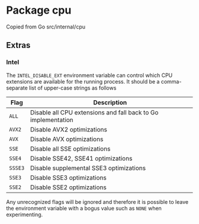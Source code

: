 <!---
  Licensed to the Apache Software Foundation (ASF) under one
  or more contributor license agreements.  See the NOTICE file
  distributed with this work for additional information
  regarding copyright ownership.  The ASF licenses this file
  to you under the Apache License, Version 2.0 (the
  "License"); you may not use this file except in compliance
  with the License.  You may obtain a copy of the License at

    http://www.apache.org/licenses/LICENSE-2.0

  Unless required by applicable law or agreed to in writing,
  software distributed under the License is distributed on an
  "AS IS" BASIS, WITHOUT WARRANTIES OR CONDITIONS OF ANY
  KIND, either express or implied.  See the License for the
  specific language governing permissions and limitations
  under the License.
-->

# Package cpu

Copied from Go src/internal/cpu

## Extras

### Intel

The `INTEL_DISABLE_EXT` environment variable can control which CPU extensions are available for
the running process. It should be a comma-separate list of upper-case strings as follows

|   Flag   | Description |
| -------- | ----------- |
| `ALL`    | Disable all CPU extensions and fall back to Go implementation |
| `AVX2`   | Disable AVX2 optimizations |  
| `AVX`    | Disable AVX optimizations |  
| `SSE`    | Disable all SSE optimizations |  
| `SSE4`   | Disable SSE42, SSE41 optimizations |  
| `SSSE3`  | Disable supplemental SSE3 optimizations |  
| `SSE3`   | Disable SSE3 optimizations |  
| `SSE2`   | Disable SSE2 optimizations |

Any unrecognized flags will be ignored and therefore it is possible to leave the environment variable with a bogus value such as `NONE` when experimenting.